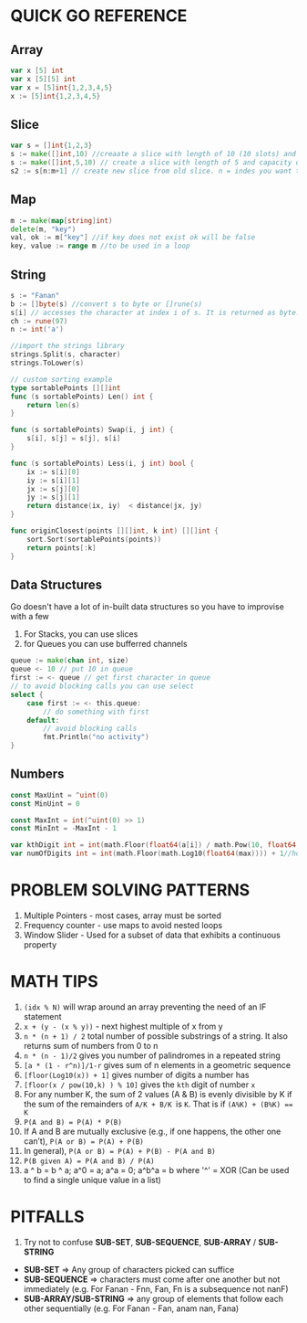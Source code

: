 QUICK GO REFERENCE
==================
## Array
```go
var x [5] int
var x [5][5] int
var x = [5]int{1,2,3,4,5}
x := [5]int{1,2,3,4,5}
```

## Slice
```go
var s = []int{1,2,3}
s := make([]int,10) //creaate a slice with length of 10 (10 slots) and each value is 0
s := make([]int,5,10) // create a slice with length of 5 and capacity of 10
s2 := s[n:m+1] // create new slice from old slice. n = indes you want to start from, m = index to end
```

## Map
```go
m := make(map[string]int)
delete(m, "key")
val, ok := m["key"] //if key does not exist ok will be false
key, value := range m //to be used in a loop
```
## String
```go
s := "Fanan"
b := []byte(s) //convert s to byte or []rune(s)
s[i] // accesses the character at index i of s. It is returned as byte.
ch := rune(97)
n := int('a')

//import the strings library
strings.Split(s, character)
strings.ToLower(s)

// custom sorting example
type sortablePoints [][]int
func (s sortablePoints) Len() int {
    return len(s)
}

func (s sortablePoints) Swap(i, j int) {
    s[i], s[j] = s[j], s[i]
}

func (s sortablePoints) Less(i, j int) bool {
    ix := s[i][0]
    iy := s[i][1]
    jx := s[j][0]
    jy := s[j][1]
    return distance(ix, iy)  < distance(jx, jy) 
}

func originClosest(points [][]int, k int) [][]int {
    sort.Sort(sortablePoints(points))
    return points[:k]
}

```

## Data Structures
Go doesn't have a lot of in-built data structures so you have to improvise with a few
1. For Stacks, you can use slices
2. for Queues you can use bufferred channels
```go
queue := make(chan int, size)
queue <- 10 // put 10 in queue
first := <- queue // get first character in queue
// to avoid blocking calls you can use select
select {
    case first := <- this.queue:
        // do something with first
    default:
        // avoid blocking calls
        fmt.Println("no activity")
}
```

## Numbers
```go
const MaxUint = ^uint(0)
const MinUint = 0

const MaxInt = int(^uint(0) >> 1)
const MinInt = -MaxInt - 1

var kthDigit int = int(math.Floor(float64(a[i]) / math.Pow(10, float64(k)))) % 10//get the kth digit from behind
var numOfDigits int = int(math.Floor(math.Log10(float64(max)))) + 1//how many digits does this number have
```

PROBLEM SOLVING PATTERNS
===========================
1. Multiple Pointers - most cases, array must be sorted
2. Frequency counter - use maps to avoid nested loops
3. Window Slider - Used for a subset of data that exhibits a continuous property

MATH TIPS
============
1. `(idx % N)` will wrap around an array preventing the need of an IF statement
2. `x + (y - (x % y))` - next highest multiple of x from y
2. `n * (n + 1) / 2` total number of possible substrings of a string. It also returns sum of numbers from 0 to n
2. `n * (n - 1)/2` gives you number of palindromes in a repeated string
2. `[a * (1 - r^n)]/1-r` gives sum of n elements in a geometric sequence
2. `[floor(Log10(x)) + 1]` gives number of digits a number has
3. `[floor(x / pow(10,k) ) % 10]` gives the `kth` digit of number `x`
3. For any number K, the sum of 2 values (A & B) is evenly divisible by K if the sum of the remainders of `A/K + B/K `is `K`.
That is if `(A%K) + (B%K) == K`
3. `P(A and B) = P(A) * P(B)`
3. If A and B are mutually exclusive (e.g., if one happens, the other one can’t), `P(A or B) = P(A) + P(B)`
3. In general), `P(A or B) = P(A) + P(B) - P(A and B)`
3. `P(B given A) = P(A and B) / P(A)`
5. a ^ b = b ^ a; a^0 = a; a^a = 0; a^b^a = b where '^' = XOR (Can be used to find a single unique value in a list)

PITFALLS
===========
1. Try not to confuse **SUB-SET**, **SUB-SEQUENCE**, **SUB-ARRAY** / **SUB-STRING**
- **SUB-SET** => Any group of characters picked can suffice
- **SUB-SEQUENCE** => characters must come after one another but not immediately (e.g. For Fanan - Fnn, Fan, Fn is a subsequence not nanF)
- **SUB-ARRAY/SUB-STRING** => any group of elements that follow each other sequentially (e.g. For Fanan - Fan, anam nan, Fana)
